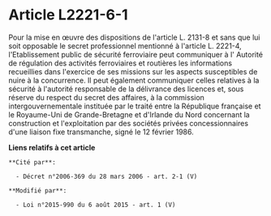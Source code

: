 # Article L2221-6-1

Pour la mise en œuvre des dispositions de l'article L. 2131-8 et sans que lui soit opposable le secret professionnel
mentionné à l'article L. 2221-4, l'Etablissement public de sécurité ferroviaire peut communiquer à l'     Autorité de
régulation des activités ferroviaires et routières  les informations recueillies dans l'exercice de ses missions sur les
aspects susceptibles de nuire à la concurrence. Il peut également communiquer celles relatives à la sécurité à l'autorité
responsable de la délivrance des licences et, sous réserve du respect du secret des affaires, à la commission
intergouvernementale instituée par le traité entre la République française et le Royaume-Uni de Grande-Bretagne et d'Irlande
du Nord concernant la construction et l'exploitation par des sociétés privées concessionnaires d'une liaison fixe
transmanche, signé le 12 février 1986.

**Liens relatifs à cet article**

	**Cité par**:

	  - Décret n°2006-369 du 28 mars 2006 - art. 2-1 (V)

	**Modifié par**:

	  - Loi n°2015-990 du 6 août 2015 - art. 1 (V)
